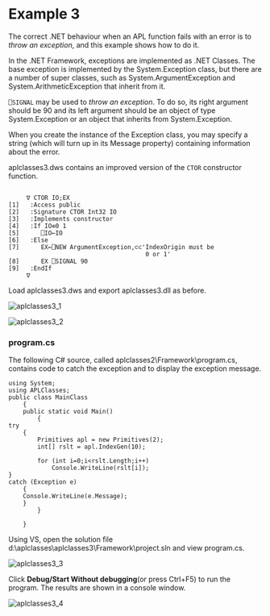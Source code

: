 # Example 3

The correct .NET behaviour when an APL function fails with an error is to *throw an exception*, and this example shows how to do it.

In the .NET Framework, exceptions are implemented as .NET Classes. The base exception is implemented by the System.Exception class, but there are a number of super classes, such as System.ArgumentException and System.ArithmeticException that inherit from it.

`⎕SIGNAL` may be used to *throw an exception*. To do so, its right argument should be 90 and its left argument should be an object of type System.Exception or an object that inherits from System.Exception.

When you create the instance of the Exception class, you may specify a string (which will turn up in its Message property) containing information about the error.

aplclasses3.dws contains an improved version of the  `CTOR` constructor function.
```apl
    
     ∇ CTOR IO;EX
[1]   :Access public
[2]   :Signature CTOR Int32 IO
[3]   :Implements constructor
[4]   :If IO∊0 1
[5]      ⎕IO←IO
[6]   :Else
[7]      EX←⎕NEW ArgumentException,⊂⊂'IndexOrigin must be 
                                      0 or 1'
[8]      EX ⎕SIGNAL 90
[9]   :EndIf
     ∇

```

Load aplclasses3.dws and export  aplclasses3.dll as before.

![aplclasses3_1](site:img/aplclasses3-1.png)

![aplclasses3_2](site:img/aplclasses3-2.png)

### program.cs

The following C# source, called aplclasses2\Framework\program.cs,  contains code to catch the exception and to display the exception message.
```apl
using System;
using APLClasses;
public class MainClass
	{
	public static void Main()
		{
try
	{
		Primitives apl = new Primitives(2);
		int[] rslt = apl.IndexGen(10);

		for (int i=0;i<rslt.Length;i++)
			Console.WriteLine(rslt[i]);
}
catch (Exception e)
	{
	Console.WriteLine(e.Message);
	}
		}

	}	
```

Using VS, open the solution file d:\aplclasses\aplclasses3\Framework\project.sln and view program.cs.

![aplclasses3_3](site:img/aplclasses3-3.png)

Click **Debug/Start Without debugging**(or press Ctrl+F5) to run the program. The results are shown in a console window.

![aplclasses3_4](site:img/aplclasses3-4.png)
